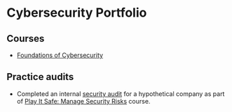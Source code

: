 # Cybersecurity Portfolio

## Courses

- [Foundations of Cybersecurity](https://www.coursera.org/account/accomplishments/verify/E653QN8GRO4L)

## Practice audits

- Completed an internal [security audit](https://docs.google.com/document/d/14z54CvHTj76U7ELR-hapuHmerSDFmKybhiNdsxzZzAE/edit?usp=sharing) for a hypothetical company as part of [Play It Safe: Manage Security Risks](https://www.coursera.org/learn/manage-security-risks/home/welcome) course.

